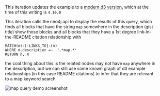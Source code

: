 This iteration updates the example to a [modern d3 version](https://github.com/d3/d3/releases), which at the time of this writing is `4.10.0`

This iteration calls the neo4j api to display the results of this query, which finds all blocks that have the string `map` somewhere in the description (gist title)
show those blocks and all blocks that they have a 1st degree link-in-the-README citation relationship with

```
MATCH(n)-[:LINKS_TO]-(m)
WHERE n.description =~  '.*map.*'
RETURN n, m
```

the cool thing about this is the related nodes may not have `map` anywhere in the description, but we can still use some known graph of d3 example relationships (in this case README citations) to infer that they are relevant to a map keyword search

![map query demo screenshot]()
